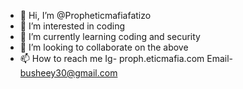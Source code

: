 - 👋 Hi, I’m @Propheticmafiafatizo
- 👀 I’m interested in coding
- 🌱 I’m currently learning coding and security
- 💞️ I’m looking to collaborate on the above
- 📫 How to reach me 
Ig- proph.eticmafia.com
Email- busheey30@gmail.com

<!---
Propheticmafiafatizo/Propheticmafiafatizo is a ✨ special ✨ repository because its `README.md` (this file) appears on your GitHub profile.
You can click the Preview link to take a look at your changes.
--->
